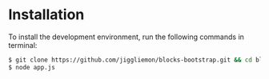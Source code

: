 # Installation

To install the development environment, run the following commands in terminal:

```bash
$ git clone https://github.com/jiggliemon/blocks-bootstrap.git && cd blocks-bootstrap
$ node app.js
```
